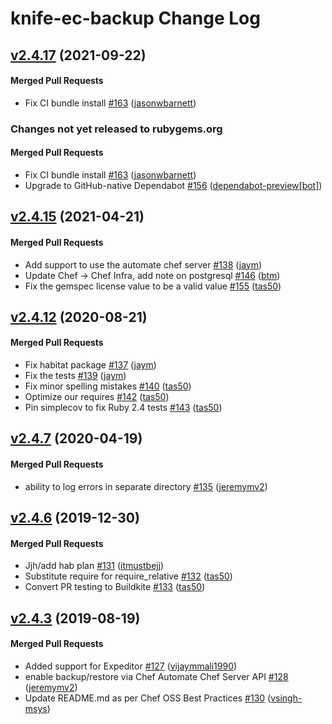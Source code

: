 # knife-ec-backup Change Log

<!-- latest_release 2.4.17 -->
## [v2.4.17](https://github.com/chef/knife-ec-backup/tree/v2.4.17) (2021-09-22)

#### Merged Pull Requests
- Fix CI bundle install [#163](https://github.com/chef/knife-ec-backup/pull/163) ([jasonwbarnett](https://github.com/jasonwbarnett))
<!-- latest_release -->

<!-- release_rollup since=2.4.15 -->
### Changes not yet released to rubygems.org

#### Merged Pull Requests
- Fix CI bundle install [#163](https://github.com/chef/knife-ec-backup/pull/163) ([jasonwbarnett](https://github.com/jasonwbarnett)) <!-- 2.4.17 -->
- Upgrade to GitHub-native Dependabot [#156](https://github.com/chef/knife-ec-backup/pull/156) ([dependabot-preview[bot]](https://github.com/dependabot-preview[bot])) <!-- 2.4.16 -->
<!-- release_rollup -->

<!-- latest_stable_release -->
## [v2.4.15](https://github.com/chef/knife-ec-backup/tree/v2.4.15) (2021-04-21)

#### Merged Pull Requests
- Add support to use the automate chef server [#138](https://github.com/chef/knife-ec-backup/pull/138) ([jaym](https://github.com/jaym))
- Update Chef -&gt; Chef Infra, add note on postgresql [#146](https://github.com/chef/knife-ec-backup/pull/146) ([btm](https://github.com/btm))
- Fix the gemspec license value to be a valid value [#155](https://github.com/chef/knife-ec-backup/pull/155) ([tas50](https://github.com/tas50))
<!-- latest_stable_release -->

## [v2.4.12](https://github.com/chef/knife-ec-backup/tree/v2.4.12) (2020-08-21)

#### Merged Pull Requests
- Fix habitat package [#137](https://github.com/chef/knife-ec-backup/pull/137) ([jaym](https://github.com/jaym))
- Fix the tests [#139](https://github.com/chef/knife-ec-backup/pull/139) ([jaym](https://github.com/jaym))
- Fix minor spelling mistakes [#140](https://github.com/chef/knife-ec-backup/pull/140) ([tas50](https://github.com/tas50))
- Optimize our requires [#142](https://github.com/chef/knife-ec-backup/pull/142) ([tas50](https://github.com/tas50))
- Pin simplecov to fix Ruby 2.4 tests [#143](https://github.com/chef/knife-ec-backup/pull/143) ([tas50](https://github.com/tas50))

## [v2.4.7](https://github.com/chef/knife-ec-backup/tree/v2.4.7) (2020-04-19)

#### Merged Pull Requests
- ability to log errors in separate directory [#135](https://github.com/chef/knife-ec-backup/pull/135) ([jeremymv2](https://github.com/jeremymv2))

## [v2.4.6](https://github.com/chef/knife-ec-backup/tree/v2.4.6) (2019-12-30)

#### Merged Pull Requests
- Jjh/add hab plan [#131](https://github.com/chef/knife-ec-backup/pull/131) ([itmustbejj](https://github.com/itmustbejj))
- Substitute require for require_relative [#132](https://github.com/chef/knife-ec-backup/pull/132) ([tas50](https://github.com/tas50))
- Convert PR testing to Buildkite [#133](https://github.com/chef/knife-ec-backup/pull/133) ([tas50](https://github.com/tas50))

## [v2.4.3](https://github.com/chef/knife-ec-backup/tree/v2.4.3) (2019-08-19)

#### Merged Pull Requests
- Added support for Expeditor [#127](https://github.com/chef/knife-ec-backup/pull/127) ([vijaymmali1990](https://github.com/vijaymmali1990))
- enable backup/restore via Chef Automate Chef Server API [#128](https://github.com/chef/knife-ec-backup/pull/128) ([jeremymv2](https://github.com/jeremymv2))
- Update README.md as per Chef OSS Best Practices [#130](https://github.com/chef/knife-ec-backup/pull/130) ([vsingh-msys](https://github.com/vsingh-msys))